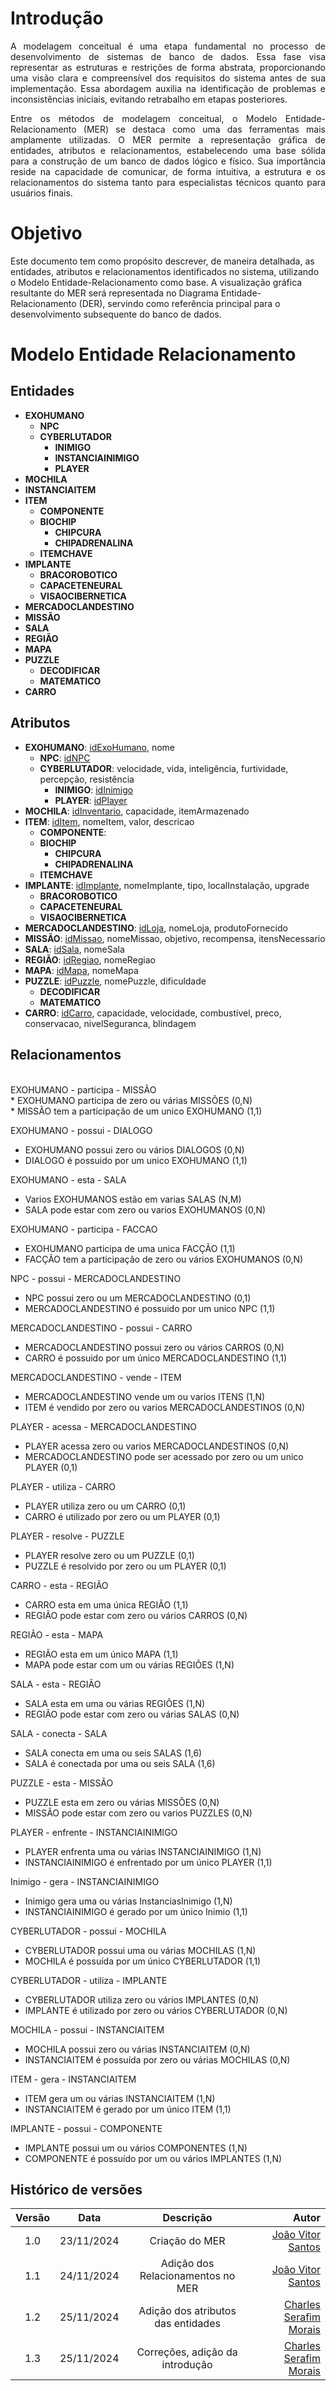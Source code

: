 # Introdução

<p align="justify">
A modelagem conceitual é uma etapa fundamental no processo de desenvolvimento de sistemas de banco de dados. Essa fase visa representar as estruturas e restrições de forma abstrata, proporcionando uma visão clara e compreensível dos requisitos do sistema antes de sua implementação. Essa abordagem auxilia na identificação de problemas e inconsistências iniciais, evitando retrabalho em etapas posteriores.
</p>

<p align="justify">
Entre os métodos de modelagem conceitual, o Modelo Entidade-Relacionamento (MER) se destaca como uma das ferramentas mais amplamente utilizadas. O MER permite a representação gráfica de entidades, atributos e relacionamentos, estabelecendo uma base sólida para a construção de um banco de dados lógico e físico. Sua importância reside na capacidade de comunicar, de forma intuitiva, a estrutura e os relacionamentos do sistema tanto para especialistas técnicos quanto para usuários finais.
</p>

# Objetivo

Este documento tem como propósito descrever, de maneira detalhada, as entidades, atributos e relacionamentos identificados no sistema, utilizando o Modelo Entidade-Relacionamento como base. A visualização gráfica resultante do MER será representada no Diagrama Entidade-Relacionamento (DER), servindo como referência principal para o desenvolvimento subsequente do banco de dados.

# Modelo Entidade Relacionamento

## Entidades

* **EXOHUMANO**
    * **NPC**
    * **CYBERLUTADOR**
        * **INIMIGO**
        * **INSTANCIAINIMIGO**
        * **PLAYER**
* **MOCHILA**
* **INSTANCIAITEM**
* **ITEM**
    * **COMPONENTE**
    * **BIOCHIP**
        * **CHIPCURA**
        * **CHIPADRENALINA**
    * **ITEMCHAVE**
* **IMPLANTE**
    * **BRACOROBOTICO**
    * **CAPACETENEURAL**
    * **VISAOCIBERNETICA**
* **MERCADOCLANDESTINO**
* **MISSÃO**
* **SALA**
* **REGIÃO**
* **MAPA**
* **PUZZLE**
    * **DECODIFICAR**
    * **MATEMATICO**
* **CARRO**

## Atributos

* **EXOHUMANO**: <u>idExoHumano</u>, nome
    * **NPC**: <u>idNPC</u>
    * **CYBERLUTADOR**: velocidade, vida, inteligência, furtividade, percepção, resistência
        * **INIMIGO**: <u>idInimigo</u>
        * **PLAYER**: <u>idPlayer</u>
* **MOCHILA**: <u>idInventario</u>, capacidade, itemArmazenado
* **ITEM**: <u>idItem</u>, nomeItem, valor, descricao
    * **COMPONENTE**: 
    * **BIOCHIP**
        * **CHIPCURA**
        * **CHIPADRENALINA**
    * **ITEMCHAVE**
* **IMPLANTE**: <u>idImplante</u>, nomeImplante, tipo, localInstalação, upgrade
    * **BRACOROBOTICO**
    * **CAPACETENEURAL**
    * **VISAOCIBERNETICA**
* **MERCADOCLANDESTINO**: <u>idLoja</u>, nomeLoja, produtoFornecido
* **MISSÃO**: <u>idMissao</u>, nomeMissao, objetivo, recompensa, itensNecessario
* **SALA**: <u>idSala</u>, nomeSala
* **REGIÃO**: <u>idRegiao</u>, nomeRegiao
* **MAPA**: <u>idMapa</u>, nomeMapa
* **PUZZLE**: <u>idPuzzle</u>, nomePuzzle, dificuldade
    * **DECODIFICAR**
    * **MATEMATICO**
* **CARRO**: <u>idCarro</u>, capacidade, velocidade, combustivel, preco, conservacao, nivelSeguranca, blindagem

## Relacionamentos
 <br>
EXOHUMANO - participa - MISSÃO <br>
* EXOHUMANO participa de zero ou várias MISSÕES (0,N) <br>
* MISSÃO tem a participação de um unico EXOHUMANO (1,1) <br>

EXOHUMANO - possui - DIALOGO <br>
* EXOHUMANO possui zero ou vários DIALOGOS (0,N) <br>
* DIALOGO é possuido por um unico EXOHUMANO (1,1) <br>

EXOHUMANO - esta - SALA <br>
* Varios EXOHUMANOS estão em varias SALAS (N,M) <br>
* SALA pode estar com zero ou varios EXOHUMANOS (0,N) <br>

EXOHUMANO - participa - FACCAO <br>
* EXOHUMANO participa de uma unica FACÇÃO (1,1) <br>
* FACÇÃO tem a participação de zero ou vários EXOHUMANOS (0,N) <br>

NPC - possui - MERCADOCLANDESTINO <br>
* NPC possui zero ou um MERCADOCLANDESTINO (0,1) <br>
* MERCADOCLANDESTINO é possuido por um unico NPC (1,1) <br>

MERCADOCLANDESTINO - possui - CARRO <br>
* MERCADOCLANDESTINO possui zero ou vários CARROS (0,N) <br>
* CARRO é possuido por um único MERCADOCLANDESTINO (1,1) <br>

MERCADOCLANDESTINO - vende - ITEM <br>
* MERCADOCLANDESTINO vende um ou varios ITENS (1,N) <br>
* ITEM é vendido por zero ou varios MERCADOCLANDESTINOS (0,N) <br>

PLAYER - acessa - MERCADOCLANDESTINO <br>
* PLAYER acessa zero ou varios MERCADOCLANDESTINOS (0,N) <br>
* MERCADOCLANDESTINO pode ser acessado por zero ou um unico PLAYER (0,1) <br>

PLAYER - utiliza - CARRO <br>
* PLAYER utiliza zero ou um CARRO (0,1) <br>
* CARRO é utilizado por zero ou um PLAYER (0,1) <br>

PLAYER - resolve - PUZZLE <br>
* PLAYER resolve zero ou um PUZZLE (0,1) <br>
* PUZZLE é resolvido por zero ou um PLAYER (0,1) <br>

CARRO - esta - REGIÃO  <br>
* CARRO esta em uma única REGIÃO (1,1) <br>
* REGIÃO pode estar com zero ou vários CARROS (0,N) <br>

REGIÃO - esta - MAPA <br>
* REGIÃO esta em um único MAPA (1,1) <br>
* MAPA pode estar com um ou várias REGIÕES (1,N) <br>

SALA - esta - REGIÃO <br>
* SALA esta em uma ou várias REGIÕES (1,N) <br>
* REGIÃO pode estar com zero ou várias SALAS (0,N) <br>

SALA - conecta - SALA <br>
* SALA conecta em uma ou seis SALAS (1,6) <br>
* SALA é conectada por uma ou seis SALA (1,6) <br>

PUZZLE - esta - MISSÃO <br>
* PUZZLE esta em zero ou várias MISSÕES (0,N) <br>
* MISSÃO pode estar com zero ou varios PUZZLES (0,N) <br>

PLAYER - enfrente - INSTANCIAINIMIGO <br>
* PLAYER enfrenta uma ou várias INSTANCIAINIMIGO (1,N) <br>
* INSTANCIAINIMIGO é enfrentado por um único PLAYER (1,1) <br>

Inimigo - gera - INSTANCIAINIMIGO <br>
* Inimigo gera uma ou várias InstanciasInimigo (1,N) <br>
* INSTANCIAINIMIGO é gerado por um único Inimio (1,1) <br>

CYBERLUTADOR - possui - MOCHILA <br>
* CYBERLUTADOR possui uma ou várias MOCHILAS (1,N) <br>
* MOCHILA é possuída por um único CYBERLUTADOR (1,1) <br>

CYBERLUTADOR - utiliza - IMPLANTE  <br>
* CYBERLUTADOR utiliza zero ou vários IMPLANTES (0,N) <br>
* IMPLANTE é utilizado por zero ou vários CYBERLUTADOR (0,N) <br>

MOCHILA - possui - INSTANCIAITEM <br>
* MOCHILA possui zero ou várias INSTANCIAITEM (0,N) <br>
* INSTANCIAITEM é possuída por zero ou várias MOCHILAS (0,N) <br>

ITEM - gera - INSTANCIAITEM <br>
* ITEM gera um ou várias INSTANCIAITEM (1,N) <br>
* INSTANCIAITEM é gerado por um único ITEM (1,1) <br>

IMPLANTE - possui - COMPONENTE <br>
* IMPLANTE possui um ou vários COMPONENTES (1,N) <br>
* COMPONENTE é possuído por um ou vários IMPLANTES (1,N) <br>

## Histórico de versões

| Versão |  Data  | Descrição | Autor |
|:------:|:------:|:---------:|------:|
| 1.0 | 23/11/2024 | Criação do MER | [João Vitor Santos](https://github.com/Jauzimm) |
| 1.1 | 24/11/2024 | Adição dos Relacionamentos no MER | [João Vitor Santos](https://github.com/Jauzimm) |
| 1.2 | 25/11/2024 | Adição dos atributos das entidades | [Charles Serafim Morais](https://github.com/charles-serafim) |
| 1.3 | 25/11/2024 | Correções, adição da introdução | [Charles Serafim Morais](https://github.com/charles-serafim) |
